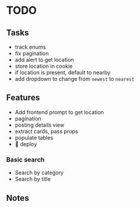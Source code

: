 # TODO

## Tasks

- track enums
- fix pagination
- add alert to get location
- store location in cookie
- if location is present, default to nearby
- add dropdown to change from `newest` to `nearest`

## Features

- Add frontend prompt to get location
- pagination
- posting details view
- extract cards, pass props
- populate tables
- 🚀 deploy

### Basic search

- Search by category
- Search by title

## Notes
